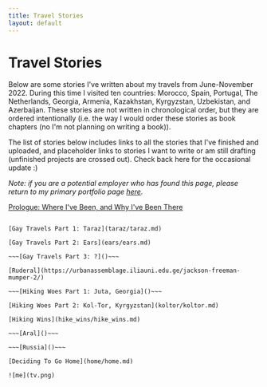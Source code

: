 ```yaml
---
title: Travel Stories
layout: default
---
```


# Travel Stories

Below are some stories I've written about my travels from June-November 2022. During this time I visited ten countries: Morocco, Spain, Portugal, The Netherlands, Georgia, Armenia, Kazakhstan, Kyrgyzstan, Uzbekistan, and Azerbaijan. These stories are not written in chronological order, but they are ordered intentionally (i.e. the way I would order these stories as book chapters (no I'm not planning on writing a book)).

The list of stories below includes links to all the stories that I've finished and uploaded, and placeholder links to stories I want to write or am still drafting (unfinished projects are crossed out). Check back here for the occasional update :)

*Note: if you are a potential employer who has found this page, please return to my primary portfolio page [here](https://jackson-mumper.github.io).*

[Prologue: Where I've Been, and Why I've Been There](prologue/prologue.md)

~~~[A Semi-Post-Covid Travelog: How This Journey Started]()~~~

[Gay Travels Part 1: Taraz](taraz/taraz.md)

[Gay Travels Part 2: Ears](ears/ears.md)

~~~[Gay Travels Part 3: ?]()~~~

[Ruderal](https://urbanassemblage.iliauni.edu.ge/jackson-freeman-mumper-2/)

~~~[Hiking Woes Part 1: Juta, Georgia]()~~~

[Hiking Woes Part 2: Kol-Tor, Kyrgyzstan](koltor/koltor.md)

[Hiking Wins](hike_wins/hike_wins.md)

~~~[Aral]()~~~

~~~[Russia]()~~~

[Deciding To Go Home](home/home.md)

![me](tv.png)
